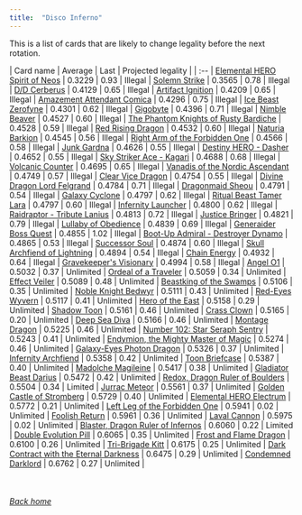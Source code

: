 ```yaml
---
title:  "Disco Inferno"
---
```


This is a list of cards that are likely to change legality before the next rotation.

| Card name | Average | Last | Projected legality |
| :-- |
[Elemental HERO Spirit of Neos](https://db.ygoprodeck.com/card/?search=Elemental%20HERO%20Spirit%20of%20Neos) | 0.3229 | 0.93 | Illegal |
[Solemn Strike](https://db.ygoprodeck.com/card/?search=Solemn%20Strike) | 0.3565 | 0.78 | Illegal |
[D/D Cerberus](https://db.ygoprodeck.com/card/?search=D/D%20Cerberus) | 0.4129 | 0.65 | Illegal |
[Artifact Ignition](https://db.ygoprodeck.com/card/?search=Artifact%20Ignition) | 0.4209 | 0.65 | Illegal |
[Amazement Attendant Comica](https://db.ygoprodeck.com/card/?search=Amazement%20Attendant%20Comica) | 0.4296 | 0.75 | Illegal |
[Ice Beast Zerofyne](https://db.ygoprodeck.com/card/?search=Ice%20Beast%20Zerofyne) | 0.4301 | 0.62 | Illegal |
[Gigobyte](https://db.ygoprodeck.com/card/?search=Gigobyte) | 0.4396 | 0.71 | Illegal |
[Nimble Beaver](https://db.ygoprodeck.com/card/?search=Nimble%20Beaver) | 0.4527 | 0.60 | Illegal |
[The Phantom Knights of Rusty Bardiche](https://db.ygoprodeck.com/card/?search=The%20Phantom%20Knights%20of%20Rusty%20Bardiche) | 0.4528 | 0.59 | Illegal |
[Red Rising Dragon](https://db.ygoprodeck.com/card/?search=Red%20Rising%20Dragon) | 0.4532 | 0.60 | Illegal |
[Naturia Barkion](https://db.ygoprodeck.com/card/?search=Naturia%20Barkion) | 0.4545 | 0.56 | Illegal |
[Right Arm of the Forbidden One](https://db.ygoprodeck.com/card/?search=Right%20Arm%20of%20the%20Forbidden%20One) | 0.4566 | 0.58 | Illegal |
[Junk Gardna](https://db.ygoprodeck.com/card/?search=Junk%20Gardna) | 0.4626 | 0.55 | Illegal |
[Destiny HERO - Dasher](https://db.ygoprodeck.com/card/?search=Destiny%20HERO%20-%20Dasher) | 0.4652 | 0.55 | Illegal |
[Sky Striker Ace - Kagari](https://db.ygoprodeck.com/card/?search=Sky%20Striker%20Ace%20-%20Kagari) | 0.4688 | 0.68 | Illegal |
[Volcanic Counter](https://db.ygoprodeck.com/card/?search=Volcanic%20Counter) | 0.4695 | 0.65 | Illegal |
[Vanadis of the Nordic Ascendant](https://db.ygoprodeck.com/card/?search=Vanadis%20of%20the%20Nordic%20Ascendant) | 0.4749 | 0.57 | Illegal |
[Clear Vice Dragon](https://db.ygoprodeck.com/card/?search=Clear%20Vice%20Dragon) | 0.4754 | 0.55 | Illegal |
[Divine Dragon Lord Felgrand](https://db.ygoprodeck.com/card/?search=Divine%20Dragon%20Lord%20Felgrand) | 0.4784 | 0.71 | Illegal |
[Dragonmaid Sheou](https://db.ygoprodeck.com/card/?search=Dragonmaid%20Sheou) | 0.4791 | 0.54 | Illegal |
[Galaxy Cyclone](https://db.ygoprodeck.com/card/?search=Galaxy%20Cyclone) | 0.4797 | 0.62 | Illegal |
[Ritual Beast Tamer Lara](https://db.ygoprodeck.com/card/?search=Ritual%20Beast%20Tamer%20Lara) | 0.4797 | 0.60 | Illegal |
[Infernity Launcher](https://db.ygoprodeck.com/card/?search=Infernity%20Launcher) | 0.4800 | 0.62 | Illegal |
[Raidraptor - Tribute Lanius](https://db.ygoprodeck.com/card/?search=Raidraptor%20-%20Tribute%20Lanius) | 0.4813 | 0.72 | Illegal |
[Justice Bringer](https://db.ygoprodeck.com/card/?search=Justice%20Bringer) | 0.4821 | 0.79 | Illegal |
[Lullaby of Obedience](https://db.ygoprodeck.com/card/?search=Lullaby%20of%20Obedience) | 0.4839 | 0.69 | Illegal |
[Generaider Boss Quest](https://db.ygoprodeck.com/card/?search=Generaider%20Boss%20Quest) | 0.4855 | 1.02 | Illegal |
[Boot-Up Admiral - Destroyer Dynamo](https://db.ygoprodeck.com/card/?search=Boot-Up%20Admiral%20-%20Destroyer%20Dynamo) | 0.4865 | 0.53 | Illegal |
[Successor Soul](https://db.ygoprodeck.com/card/?search=Successor%20Soul) | 0.4874 | 0.60 | Illegal |
[Skull Archfiend of Lightning](https://db.ygoprodeck.com/card/?search=Skull%20Archfiend%20of%20Lightning) | 0.4894 | 0.54 | Illegal |
[Chain Energy](https://db.ygoprodeck.com/card/?search=Chain%20Energy) | 0.4932 | 0.64 | Illegal |
[Gravekeeper's Visionary](https://db.ygoprodeck.com/card/?search=Gravekeeper's%20Visionary) | 0.4994 | 0.58 | Illegal |
[Angel O1](https://db.ygoprodeck.com/card/?search=Angel%20O1) | 0.5032 | 0.37 | Unlimited |
[Ordeal of a Traveler](https://db.ygoprodeck.com/card/?search=Ordeal%20of%20a%20Traveler) | 0.5059 | 0.34 | Unlimited |
[Effect Veiler](https://db.ygoprodeck.com/card/?search=Effect%20Veiler) | 0.5089 | 0.48 | Unlimited |
[Beastking of the Swamps](https://db.ygoprodeck.com/card/?search=Beastking%20of%20the%20Swamps) | 0.5106 | 0.35 | Unlimited |
[Noble Knight Bedwyr](https://db.ygoprodeck.com/card/?search=Noble%20Knight%20Bedwyr) | 0.5111 | 0.43 | Unlimited |
[Red-Eyes Wyvern](https://db.ygoprodeck.com/card/?search=Red-Eyes%20Wyvern) | 0.5117 | 0.41 | Unlimited |
[Hero of the East](https://db.ygoprodeck.com/card/?search=Hero%20of%20the%20East) | 0.5158 | 0.29 | Unlimited |
[Shadow Toon](https://db.ygoprodeck.com/card/?search=Shadow%20Toon) | 0.5161 | 0.46 | Unlimited |
[Crass Clown](https://db.ygoprodeck.com/card/?search=Crass%20Clown) | 0.5165 | 0.20 | Unlimited |
[Deep Sea Diva](https://db.ygoprodeck.com/card/?search=Deep%20Sea%20Diva) | 0.5166 | 0.46 | Unlimited |
[Montage Dragon](https://db.ygoprodeck.com/card/?search=Montage%20Dragon) | 0.5225 | 0.46 | Unlimited |
[Number 102: Star Seraph Sentry](https://db.ygoprodeck.com/card/?search=Number%20102:%20Star%20Seraph%20Sentry) | 0.5243 | 0.41 | Unlimited |
[Endymion, the Mighty Master of Magic](https://db.ygoprodeck.com/card/?search=Endymion,%20the%20Mighty%20Master%20of%20Magic) | 0.5274 | 0.46 | Unlimited |
[Galaxy-Eyes Photon Dragon](https://db.ygoprodeck.com/card/?search=Galaxy-Eyes%20Photon%20Dragon) | 0.5326 | 0.37 | Unlimited |
[Infernity Archfiend](https://db.ygoprodeck.com/card/?search=Infernity%20Archfiend) | 0.5358 | 0.42 | Unlimited |
[Toon Briefcase](https://db.ygoprodeck.com/card/?search=Toon%20Briefcase) | 0.5387 | 0.40 | Unlimited |
[Madolche Magileine](https://db.ygoprodeck.com/card/?search=Madolche%20Magileine) | 0.5417 | 0.38 | Unlimited |
[Gladiator Beast Darius](https://db.ygoprodeck.com/card/?search=Gladiator%20Beast%20Darius) | 0.5472 | 0.42 | Unlimited |
[Redox, Dragon Ruler of Boulders](https://db.ygoprodeck.com/card/?search=Redox,%20Dragon%20Ruler%20of%20Boulders) | 0.5504 | 0.34 | Limited |
[Jurrac Meteor](https://db.ygoprodeck.com/card/?search=Jurrac%20Meteor) | 0.5561 | 0.37 | Unlimited |
[Golden Castle of Stromberg](https://db.ygoprodeck.com/card/?search=Golden%20Castle%20of%20Stromberg) | 0.5729 | 0.40 | Unlimited |
[Elemental HERO Electrum](https://db.ygoprodeck.com/card/?search=Elemental%20HERO%20Electrum) | 0.5772 | 0.21 | Unlimited |
[Left Leg of the Forbidden One](https://db.ygoprodeck.com/card/?search=Left%20Leg%20of%20the%20Forbidden%20One) | 0.5941 | 0.02 | Unlimited |
[Foolish Return](https://db.ygoprodeck.com/card/?search=Foolish%20Return) | 0.5961 | 0.36 | Unlimited |
[Laval Cannon](https://db.ygoprodeck.com/card/?search=Laval%20Cannon) | 0.5975 | 0.02 | Unlimited |
[Blaster, Dragon Ruler of Infernos](https://db.ygoprodeck.com/card/?search=Blaster,%20Dragon%20Ruler%20of%20Infernos) | 0.6060 | 0.22 | Limited |
[Double Evolution Pill](https://db.ygoprodeck.com/card/?search=Double%20Evolution%20Pill) | 0.6065 | 0.35 | Unlimited |
[Frost and Flame Dragon](https://db.ygoprodeck.com/card/?search=Frost%20and%20Flame%20Dragon) | 0.6100 | 0.26 | Unlimited |
[Tri-Brigade Kitt](https://db.ygoprodeck.com/card/?search=Tri-Brigade%20Kitt) | 0.6175 | 0.25 | Unlimited |
[Dark Contract with the Eternal Darkness](https://db.ygoprodeck.com/card/?search=Dark%20Contract%20with%20the%20Eternal%20Darkness) | 0.6475 | 0.29 | Unlimited |
[Condemned Darklord](https://db.ygoprodeck.com/card/?search=Condemned%20Darklord) | 0.6762 | 0.27 | Unlimited |

<br>

###### [Back home](index)